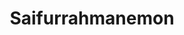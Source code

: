 ---
title: Saifurrahmanemon
github: https://github.com/Saifurrahmanemon
mode: dark
transition: 3s
archetype:
  - Little Bit of Everything
---